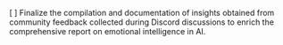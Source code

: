[ ] Finalize the compilation and documentation of insights obtained from community feedback collected during Discord discussions to enrich the comprehensive report on emotional intelligence in AI.